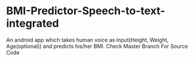 # BMI-Predictor-Speech-to-text-integrated
An android app which takes human voice as input(Height, Weight, Age(optional)) and predicts his/her BMI.
Check Master Branch For Source Code
